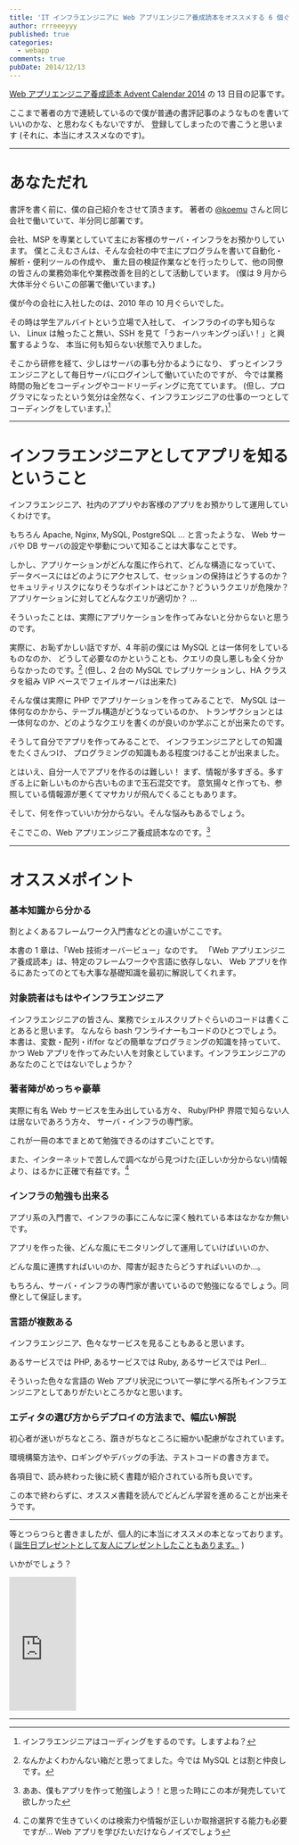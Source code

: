 ```yaml
---
title: 'IT インフラエンジニアに Web アプリエンジニア養成読本をオススメする 6 個ぐらいの理由'
author: rrreeeyyy
published: true
categories:
  - webapp
comments: true
pubDate: 2014/12/13
---
```


[Web アプリエンジニア養成読本 Advent Calendar 2014][1] の 13 日目の記事です。

ここまで著者の方で連続しているので僕が普通の書評記事のようなものを書いていいのかな、と思わなくもないですが、
登録してしまったので書こうと思います (それに、本当にオススメなのです)。

<!--more-->

---

# あなただれ

書評を書く前に、僕の自己紹介をさせて頂きます。
著者の [@koemu][2] さんと同じ会社で働いていて、半分同じ部署です。

会社、MSP を専業としていて主にお客様のサーバ・インフラをお預かりしています。
僕とこえむさんは、そんな会社の中で主にプログラムを書いて自動化・解析・便利ツールの作成や、
重た目の検証作業などを行ったりして、他の同僚の皆さんの業務効率化や業務改善を目的として活動しています。
(僕は 9 月から大体半分ぐらいこの部署で働いています。)

僕が今の会社に入社したのは、2010 年の 10 月ぐらいでした。

その時は学生アルバイトという立場で入社して、
インフラのイの字も知らない、
Linux は触ったこと無い、SSH を見て「うおーハッキングっぽい！」と興奮するような、
本当に何も知らない状態で入りました。

そこから研修を経て、少しはサーバの事も分かるようになり、
ずっとインフラエンジニアとして毎日サーバにログインして働いていたのですが、
今では業務時間の殆どをコーディングやコードリーディングに充てています。
(但し、プログラマになったという気分は全然なく、インフラエンジニアの仕事の一つとしてコーディングをしています。)[^1]

---

# インフラエンジニアとしてアプリを知るということ

インフラエンジニア、社内のアプリやお客様のアプリをお預かりして運用していくわけです。

もちろん Apache, Nginx, MySQL, PostgreSQL ... と言ったような、
Web サーバや DB サーバの設定や挙動について知ることは大事なことです。

しかし、アプリケーションがどんな風に作られて、どんな構造になっていて、
データベースにはどのようにアクセスして、セッションの保持はどうするのか？
セキュリティリスクになりそうなポイントはどこか？どういうクエリが危険か？
アプリケーションに対してどんなクエリが適切か？ ...

そういったことは、実際にアプリケーションを作ってみないと分からないと思うのです。

実際に、お恥ずかしい話ですが、4 年前の僕には MySQL とは一体何をしているものなのか、
どうして必要なのかということも、クエリの良し悪しも全く分からなかったのです。[^2]
(但し、2 台の MySQL でレプリケーションし、HA クラスタを組み VIP ベースでフェイルオーバは出来た)

そんな僕は実際に PHP でアプリケーションを作ってみることで、
MySQL は一体何なのかから、テーブル構造がどうなっているのか、
トランザクションとは一体何なのか、どのようなクエリを書くのが良いのか学ぶことが出来たのです。

そうして自分でアプリを作ってみることで、
インフラエンジニアとしての知識をたくさんつけ、
プログラミングの知識もある程度つけることが出来ました。

とはいえ、自分一人でアプリを作るのは難しい！
まず、情報が多すぎる。多すぎる上に新しいものから古いものまで玉石混交です。
意気揚々と作っても、参照している情報源が悪くてマサカリが飛んでくることもあります。

そして、何を作っていいか分からない。そんな悩みもあるでしょう。

そこでこの、Web アプリエンジニア養成読本なのです。[^3]

---

# オススメポイント

### 基本知識から分かる

割とよくあるフレームワーク入門書などとの違いがここです。

本書の 1 章は、「Web 技術オーバービュー」なのです。
「Web アプリエンジニア養成読本」は、特定のフレームワークや言語に依存しない、
Web アプリを作るにあたってのとても大事な基礎知識を最初に解説してくれます。

### 対象読者はもはやインフラエンジニア

インフラエンジニアの皆さん、業務でシェルスクリプトぐらいのコードは書くことあると思います。
なんなら bash ワンライナーもコードのひとつでしょう。
本書は、変数・配列・if/for などの簡単なプログラミングの知識を持っていて、
かつ Web アプリを作ってみたい人を対象としています。インフラエンジニアのあなたのことではないでしょうか？

### 著者陣がめっちゃ豪華

実際に有名 Web サービスを生み出している方々、
Ruby/PHP 界隈で知らない人は居ないであろう方々、
サーバ・インフラの専門家。

これが一冊の本でまとめて勉強できるのはすごいことです。

また、インターネットで苦しんで調べながら見つけた(正しいか分からない)情報より、はるかに正確で有益です。[^4]

### インフラの勉強も出来る

アプリ系の入門書で、インフラの事にこんなに深く触れている本はなかなか無いです。

アプリを作った後、どんな風にモニタリングして運用していけばいいのか、

どんな風に連携すればいいのか、障害が起きたらどうすればいいのか...。

もちろん、サーバ・インフラの専門家が書いているので勉強になるでしょう。同僚として保証します。

### 言語が複数ある

インフラエンジニア、色々なサービスを見ることもあると思います。

あるサービスでは PHP, あるサービスでは Ruby, あるサービスでは Perl...

そういった色々な言語の Web アプリ状況について一挙に学べる所もインフラエンジニアとしてありがたいところかなと思います。

### エディタの選び方からデプロイの方法まで、幅広い解説

初心者が迷いがちなところ、躓きがちなところに細かい配慮がなされています。

環境構築方法や、ロギングやデバッグの手法、テストコードの書き方まで。

各項目で、読み終わった後に続く書籍が紹介されている所も良いです。

この本で終わらずに、オススメ書籍を読んでどんどん学習を進めることが出来そうです。

---

等とつらつらと書きましたが、個人的に本当にオススメの本となっております。
( [誕生日プレゼントとして友人にプレゼントしたこともあります。][3] )

いかがでしょう？

<iframe src="http://rcm-fe.amazon-adsystem.com/e/cm?lt1=_blank&bc1=000000&IS2=1&bg1=FFFFFF&fc1=000000&lc1=0000FF&t=rrreeeyyy-22&o=9&p=8&l=as4&m=amazon&f=ifr&ref=ss_til&asins=4774163678" style="width:120px;height:240px;" scrolling="no" marginwidth="0" marginheight="0" frameborder="0"></iframe>

---

[1]: http://qiita.com/advent-calendar/2014/webapp_mook
[2]: https://twitter.com/koemu
[3]: https://speakerdeck.com/rrreeeyyy/sawada-books?slide=17

[^1]: インフラエンジニアはコーディングをするのです。しますよね？
[^2]: なんかよくわかんない箱だと思ってました。今では MySQL とは割と仲良しです。
[^3]: ああ、僕もアプリを作って勉強しよう！と思った時にこの本が発売していて欲しかった
[^4]: この業界で生きていくのは検索力や情報が正しいか取捨選択する能力も必要ですが... Web アプリを学びたいだけならノイズでしょう
